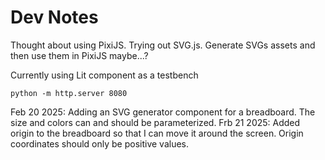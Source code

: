 # Dev Notes

Thought about using PixiJS. Trying out SVG.js. Generate SVGs assets and then use them in PixiJS maybe...?

Currently using Lit component as a testbench

```
python -m http.server 8080
```


Feb 20 2025: Adding an SVG generator component for a breadboard. The size and colors can and should be parameterized.
Frb 21 2025: Added origin to the breadboard so that I can move it around the screen. Origin coordinates should only be positive values.
